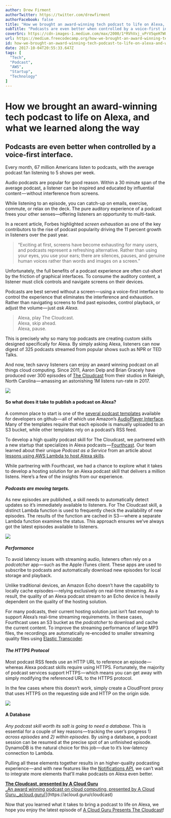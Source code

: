 ```yaml
---
author: Drew Firment
authorTwitter: https://twitter.com/drewfirment
authorFacebook: false
title: "How we brought an award-winning tech podcast to life on Alexa, and what we learned along the way"
subTitle: "Podcasts are even better when controlled by a voice-first interface."
coverSrc: https://cdn-images-1.medium.com/max/2000/1*RVhVxj_vPrV5qeH7WUrwcA.png
url: https://medium.freecodecamp.org/how-we-brought-an-award-winning-tech-podcast-to-life-on-alexa-and-what-we-learned-along-the-way-201ab40dda28
id: how-we-brought-an-award-winning-tech-podcast-to-life-on-alexa-and-what-we-learned-along-the-way-201ab40dda28
date: 2017-10-04T20:55:33.647Z
tags: [
  "Tech",
  "Podcast",
  "AWS",
  "Startup",
  "Technology"
]
---
```

# How we brought an award-winning tech podcast to life on Alexa, and what we learned along the way

## Podcasts are even better when controlled by a voice-first interface.

Every month, 67 million Americans listen to podcasts, with the average podcast fan listening to 5 shows per week.

Audio podcasts are popular for good reason. Within a 30 minute span of the average podcast, a listener can be inspired and educated by influential content — without interference from screens.

While listening to an episode, you can catch-up on emails, exercise, commute, or relax on the deck. The pure auditory experience of a podcast frees your other senses—offering listeners an opportunity to multi-task.

In a recent article, Forbes highlighted _screen exhaustion_ as one of the key contributors to the rise of podcast popularity driving the 11 percent growth in listeners over the past year.

> “Exciting at first, screens have become exhausting for many users, and podcasts represent a refreshing alternative. Rather than using your eyes, you use your ears; there are silences, pauses, and genuine human voices rather than words and images on a screen.”

Unfortunately, the full benefits of a podcast experience are often cut-short by the friction of graphical interfaces. To consume the auditory content, a listener must click controls and navigate screens on their devices.

Podcasts are best served without a screen — using a voice-first interface to control the experience that eliminates the interference and exhaustion. Rather than navigating screens to find past episodes, control playback, or adjust the volume — just _ask Alexa_.

> Alexa, play The Cloudcast.   
> Alexa, skip ahead.  
> Alexa, pause.

This is precisely why so many top podcasts are creating custom skills designed specifically for Alexa. By simply asking Alexa, listeners can now digest of 325 podcasts streamed from popular shows such as NPR or TED Talks.

And now, tech savvy listeners can enjoy an award winning podcast on all things cloud computing. Since 2011, Aaron Delp and Brian Gracely have produced over 300 episodes of [The Cloudcast](https://acloud.guru/cloudcast) from their studios in Raleigh, North Carolina — amassing an astonishing 1M listens run-rate in 2017.







[![](https://cdn-images-1.medium.com/max/2000/1*Cu8zelMXhcweK1fHAe_vZg.png)](https://www.amazon.com/Cloud-Guru-Presents-Cloudcast/dp/B073BB34BH)







#### So what does it take to publish a podcast on Alexa?

A common place to start is one of the [several podcast templates](https://github.com/search?q=alexa+podcast&type=) available for developers on github — all of which use Amazon’s [AudioPlayer Interface](https://developer.amazon.com/public/solutions/alexa/alexa-skills-kit/docs/custom-audioplayer-interface-reference#valid-response-types-4). Many of the templates require that each episode is manually uploaded to an S3 bucket, while other templates rely on a podcast’s RSS feed.

To develop a high quality podcast skill for The Cloudcast, we partnered with a new startup that specializes in Alexa podcasts — [Fourthcast](https://www.fourthcast.com/). Our team learned about their unique _Podcast as a Service_ from an article about [lessons using AWS Lambda to host Alexa skills](https://read.acloud.guru/lambda-for-alexa-skills-7-tips-from-the-trenches-684c963e6ad1).

While partnering with Fourthcast, we had a chance to explore what it takes to develop a hosting solution for an Alexa podcast skill that delivers a million listens. Here’s a few of the insights from our experience.

#### **_Podcasts are moving targets._**

As new episodes are published, a skill needs to automatically detect updates so it’s immediately available to listeners. For The Cloudcast skill, a distinct Lambda function is used to frequently check the availability of new episodes. The results of the function are cached in S3 — where a separate Lambda function examines the status. This approach ensures we’ve always got the latest episodes available to listeners.



![](https://cdn-images-1.medium.com/max/1600/0*-QbOo9hUx3qloa_F.)



#### **_Performance_**

To avoid latency issues with streaming audio, listeners often rely on a _podcatcher_ app — such as the Apple iTunes client. These apps are used to subscribe to podcasts and automatically download new episodes for local storage and playback.

Unlike traditional devices, an Amazon Echo doesn’t have the capability to locally cache episodes — relying exclusively on real-time streaming. As a result, the quality of an Alexa podcast stream to an Echo device is heavily dependent on the quality of the hosting solution.

For many podcasts, their current hosting solution just isn’t fast enough to support Alexa’s real-time streaming requirements. In these cases, Fourthcast uses an S3 bucket as the _podcatcher_ to download and cache the current content. To improve the streaming performance of large MP3 files, the recordings are automatically re-encoded to smaller streaming quality files using [Elastic Transcoder](https://aws.amazon.com/elastictranscoder/).

#### **_The HTTPS Protocol_**

Most podcast RSS feeds use an HTTP URL to reference an episode — whereas Alexa podcast skills require using HTTPS. Fortunately, the majority of podcast services support HTTPS — which means you can get away with simply modifying the referenced URL to the HTTPS protocol.

In the few cases where this doesn’t work, simply create a CloudFront proxy that uses HTTPS on the requesting side and HTTP on the origin side.



![](https://cdn-images-1.medium.com/max/1600/0*fYu6iAjNsCFgCjhh.)



#### A Database

_Any podcast skill worth its salt is going to need a database_. This is essential for a couple of key reasons — tracking the user’s progress 1) _across episodes_ and _2) within episodes._ By using a database, a podcast session can be resumed at the precise spot of an unfinished episode. DynamoDB is the natural choice for this job — due to it’s low-latency connection to Lambda.

Pulling all these elements together results in an higher-quality podcasting experience — and with new features like the [Notifications API](https://developer.amazon.com/blogs/alexa/post/8cc45487-d5fb-413b-b6c7-eeea4794d10c/amazon-announces-notifications-for-alexa-feature-is-coming-soon-sign-up-to-stay-tuned), we can’t wait to integrate more elements that’ll make podcasts on Alexa even better.

[**The Cloudcast, presented by A Cloud Guru**  
_An award winning podcast on cloud computing, presented by A Cloud Guru._acloud.guru](https://acloud.guru/cloudcast "https://acloud.guru/cloudcast")[](https://acloud.guru/cloudcast)

Now that you learned what it takes to bring a podcast to life on Alexa, we hope you enjoy the latest episode of [A Cloud Guru Presents The Cloudcast](https://acloud.guru/cloudcast)!








